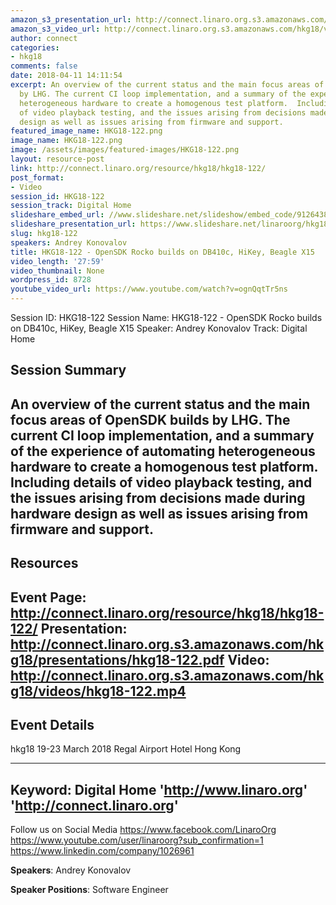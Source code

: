 ```yaml
---
amazon_s3_presentation_url: http://connect.linaro.org.s3.amazonaws.com/hkg18/presentations/hkg18-122.pdf
amazon_s3_video_url: http://connect.linaro.org.s3.amazonaws.com/hkg18/videos/hkg18-122.mp4
author: connect
categories:
- hkg18
comments: false
date: 2018-04-11 14:11:54
excerpt: An overview of the current status and the main focus areas of OpenSDK builds
  by LHG. The current CI loop implementation, and a summary of the experience of automating
  heterogeneous hardware to create a homogenous test platform.  Including details
  of video playback testing, and the issues arising from decisions made during hardware
  design as well as issues arising from firmware and support.
featured_image_name: HKG18-122.png
image_name: HKG18-122.png
image: /assets/images/featured-images/HKG18-122.png
layout: resource-post
link: http://connect.linaro.org/resource/hkg18/hkg18-122/
post_format:
- Video
session_id: HKG18-122
session_track: Digital Home
slideshare_embed_url: //www.slideshare.net/slideshow/embed_code/91264385
slideshare_presentation_url: https://www.slideshare.net/linaroorg/hkg18122-opensdk-rocko-builds-on-db410c-hikey-beagle-x15
slug: hkg18-122
speakers: Andrey Konovalov
title: HKG18-122 - OpenSDK Rocko builds on DB410c, HiKey, Beagle X15
video_length: '27:59'
video_thumbnail: None
wordpress_id: 8728
youtube_video_url: https://www.youtube.com/watch?v=ognQqtTr5ns
---
```


Session ID: HKG18-122
Session Name: HKG18-122 - OpenSDK Rocko builds on DB410c, HiKey, Beagle X15
Speaker: Andrey Konovalov
Track: Digital Home


## Session Summary
An overview of the current status and the main focus areas of OpenSDK builds by LHG. The current CI loop implementation, and a summary of the experience of automating heterogeneous hardware to create a homogenous test platform.  Including details of video playback testing, and the issues arising from decisions made during hardware design as well as issues arising from firmware and support.
---------------------------------------------------
## Resources
Event Page: http://connect.linaro.org/resource/hkg18/hkg18-122/
Presentation: http://connect.linaro.org.s3.amazonaws.com/hkg18/presentations/hkg18-122.pdf
Video: http://connect.linaro.org.s3.amazonaws.com/hkg18/videos/hkg18-122.mp4
 ---------------------------------------------------
## Event Details
hkg18
19-23 March 2018
Regal Airport Hotel Hong Kong

---------------------------------------------------
Keyword: Digital Home
'http://www.linaro.org'
'http://connect.linaro.org'
---------------------------------------------------
Follow us on Social Media
https://www.facebook.com/LinaroOrg
https://www.youtube.com/user/linaroorg?sub_confirmation=1
https://www.linkedin.com/company/1026961

**Speakers**: Andrey Konovalov

**Speaker Positions**: Software Engineer
